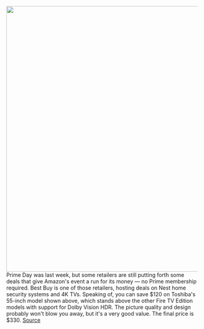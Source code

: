 <img src='https://cdn.vox-cdn.com/thumbor/HryGnSZ5hgfkH4q7qKdrUeMBHuU=/0x0:2040x1360/1200x800/filters:focal(857x517:1183x843)/cdn.vox-cdn.com/uploads/chorus_image/image/67659906/toshibafiretv.0.jpg' width='700px' /><br/>
Prime Day was last week, but some retailers are still putting forth some deals that give Amazon's event a run for its money — no Prime membership required. Best Buy is one of those retailers, hosting deals on Nest home security systems and 4K TVs. Speaking of, you can save $120 on Toshiba's 55-inch model shown above, which stands above the other Fire TV Edition models with support for Dolby Vision HDR. The picture quality and design probably won't blow you away, but it's a very good value. The final price is $330.
<a href='https://www.theverge.com/good-deals/2020/10/20/21524753/4k-tv-deal-sale-toshiba-lg-fire-tv-oled-halo-master-chief-collection-amazon-best-buy'> Source <a/>
